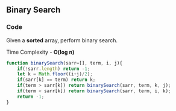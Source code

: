 ## Binary Search

### Code

Given a **sorted** array, perform binary search.

Time Complexity - **O(log n)**

```javascript
function binarySearch(sarr=[], term, i, j){
    if(!sarr.length) return -1;
    let k = Math.floor((i+j)/2);
    if(sarr[k] == term) return k;
    if(term > sarr[k]) return binarySearch(sarr, term, k, j);
    if(term < sarr[k]) return binarySearch(sarr, term, i, k);
    return -1;
}
```

